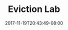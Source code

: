 ---
title: "Eviction Lab"
date: 2017-11-19T20:43:49-08:00
type: index
photoCredit: John Moore / Getty
description: The Eviction Lab at Princeton University has built the first nationwide database of evictions. Create custom maps, charts, and reports, and learn about eviction in your area. 
fbImage: '/images/og/eviction-lab-home-fb.jpg'
twImage: '/images/og/eviction-lab-home-tw.jpg'
---